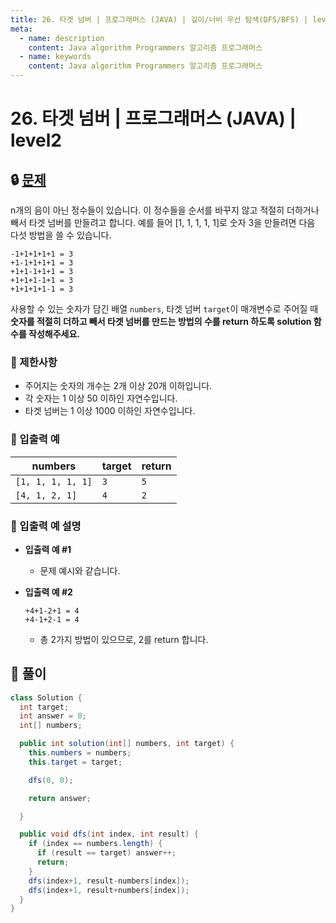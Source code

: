 ```yaml
---
title: 26. 타겟 넘버 | 프로그래머스 (JAVA) | 깊이/너비 우선 탐색(DFS/BFS) | level2
meta:
  - name: description
    content: Java algorithm Programmers 알고리즘 프로그래머스
  - name: keywords
    content: Java algorithm Programmers 알고리즘 프로그래머스
---
```


# 26. 타겟 넘버 | 프로그래머스 (JAVA) | level2

## 🔒 [문제](https://school.programmers.co.kr/learn/courses/30/lessons/43165)

n개의 음이 아닌 정수들이 있습니다. 이 정수들을 순서를 바꾸지 않고 적절히 더하거나 빼서 타겟 넘버를 만들려고 합니다. 예를 들어 [1, 1, 1, 1, 1]로 숫자 3을 만들려면 다음 다섯 방법을 쓸 수 있습니다.

```
-1+1+1+1+1 = 3
+1-1+1+1+1 = 3
+1+1-1+1+1 = 3
+1+1+1-1+1 = 3
+1+1+1+1-1 = 3
```

사용할 수 있는 숫자가 담긴 배열 `numbers`, 타겟 넘버 `target`이 매개변수로 주어질 때 **숫자를 적절히 더하고 빼서 타겟 넘버를 만드는 방법의 수를 return 하도록 solution 함수를 작성해주세요.**

### **📢 제한사항**

* 주어지는 숫자의 개수는 2개 이상 20개 이하입니다.
* 각 숫자는 1 이상 50 이하인 자연수입니다.
* 타겟 넘버는 1 이상 1000 이하인 자연수입니다.

### **📢 입출력 예**

| numbers	          | target | return |
|-------------------|--------|--------|
| `[1, 1, 1, 1, 1]` | `3`    | `5`    |
| `[4, 1, 2, 1]`    | `4`    | `2`    |

### **📢 입출력 예 설명**

* **입출력 예 #1**
  * 문제 예시와 같습니다.

* **입출력 예 #2**
  ```
  +4+1-2+1 = 4
  +4-1+2-1 = 4
  ```
  * 총 2가지 방법이 있으므로, 2를 return 합니다.

## 🔑 풀이

```java
class Solution {
  int target;
  int answer = 0;
  int[] numbers;

  public int solution(int[] numbers, int target) {
    this.numbers = numbers;
    this.target = target;

    dfs(0, 0);

    return answer;

  }

  public void dfs(int index, int result) {
    if (index == numbers.length) {
      if (result == target) answer++;
      return;
    }
    dfs(index+1, result-numbers[index]);
    dfs(index+1, result+numbers[index]);
  }
}
```